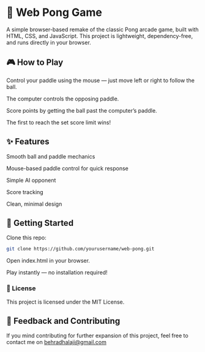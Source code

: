# 🏓 Web Pong Game

A simple browser-based remake of the classic Pong arcade game, built with HTML, CSS, and JavaScript.
This project is lightweight, dependency-free, and runs directly in your browser.

## 🎮 How to Play

Control your paddle using the mouse — just move left or right to follow the ball.

The computer controls the opposing paddle.

Score points by getting the ball past the computer’s paddle.

The first to reach the set score limit wins!

## ✨ Features

Smooth ball and paddle mechanics

Mouse-based paddle control for quick response

Simple AI opponent

Score tracking

Clean, minimal design

## 🚀 Getting Started

Clone this repo:
```bash
git clone https://github.com/yourusername/web-pong.git
```


Open index.html in your browser.

Play instantly — no installation required!

### 📜 License

This project is licensed under the MIT License.

## 💭 Feedback and Contributing

If you mind contributing for further expansion of this project, feel free to contact me on behradhalaji@gmail.com
